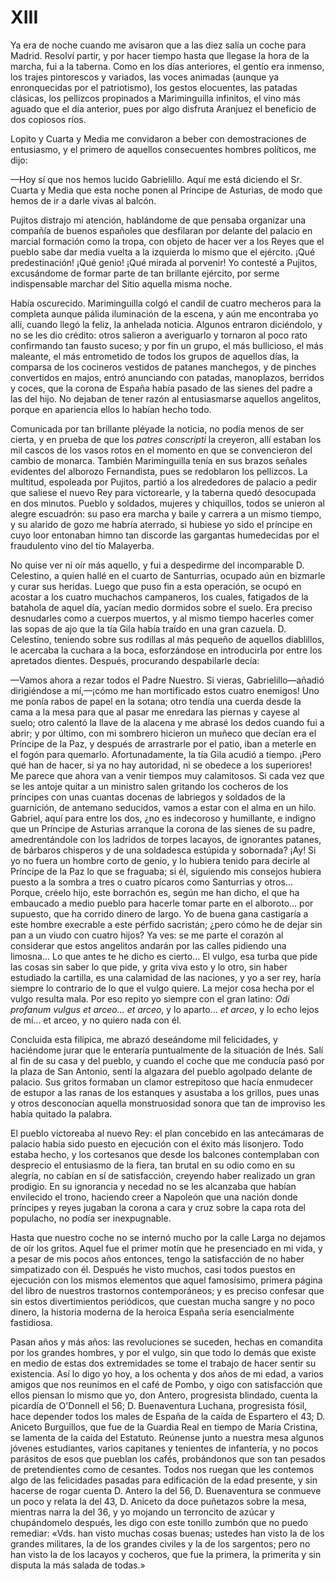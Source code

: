 # XIII

Ya era de noche cuando me avisaron que a las diez salía un coche para Madrid.
Resolví partir, y por hacer tiempo hasta que llegase la hora de la marcha, fui
a la taberna. Como en los días anteriores, el gentío era inmenso, los trajes
pintorescos y variados, las voces animadas (aunque ya enronquecidas por el
patriotismo), los gestos elocuentes, las patadas clásicas, los pellizcos
propinados a Mariminguilla infinitos, el vino más aguado que el día anterior,
pues por algo disfruta Aranjuez el beneficio de dos copiosos ríos.

Lopito y Cuarta y Media me convidaron a beber con demostraciones de entusiasmo,
y el primero de aquellos consecuentes hombres políticos, me dijo:

—Hoy sí que nos hemos lucido Gabrielillo. Aquí me está diciendo el Sr. Cuarta
y Media que esta noche ponen al Príncipe de Asturias, de modo que hemos de ir
a darle vivas al balcón.

Pujitos distrajo mi atención, hablándome de que pensaba organizar una compañía
de buenos españoles que desfilaran por delante del palacio en marcial formación
como la tropa, con objeto de hacer ver a los Reyes que el pueblo sabe dar media
vuelta a la izquierda lo mismo que el ejército. ¡Qué predestinación! ¡Qué
genio! ¡Qué mirada al porvenir! Yo contesté a Pujitos, excusándome de formar
parte de tan brillante ejército, por serme indispensable marchar del Sitio
aquella misma noche.

Había oscurecido. Mariminguilla colgó el candil de cuatro mecheros para la
completa aunque pálida iluminación de la escena, y aún me encontraba yo allí,
cuando llegó la feliz, la anhelada noticia. Algunos entraron diciéndolo, y no
se les dio crédito: otros salieron a averiguarlo y tornaron al poco rato
confirmando tan fausto suceso; y por fin un grupo, el más bullicioso, el más
maleante, el más entrometido de todos los grupos de aquellos días, la comparsa
de los cocineros vestidos de patanes manchegos, y de pinches convertidos en
majos, entró anunciando con patadas, manoplazos, berridos y coces, que la
corona de España había pasado de las sienes del padre a las del hijo. No
dejaban de tener razón al entusiasmarse aquellos angelitos, porque en
apariencia ellos lo habían hecho todo.

Comunicada por tan brillante pléyade la noticia, no podía menos de ser cierta,
y en prueba de que los *patres conscripti* la creyeron, allí estaban los mil
cascos de los vasos rotos en el momento en que se convencieron del cambio de
monarca. También Mariminguilla tenía en sus brazos señales evidentes del
alborozo Fernandista, pues se redoblaron los pellizcos. La multitud, espoleada
por Pujitos, partió a los alrededores de palacio a pedir que saliese el nuevo
Rey para victorearle, y la taberna quedó desocupada en dos minutos. Pueblo
y soldados, mujeres y chiquillos, todos se unieron al alegre escuadrón: su paso
era marcha y baile y carrera a un mismo tiempo, y su alarido de gozo me habría
aterrado, si hubiese yo sido el príncipe en cuyo loor entonaban himno tan
discorde las gargantas humedecidas por el fraudulento vino del tío Malayerba.

No quise ver ni oír más aquello, y fui a despedirme del incomparable D.
Celestino, a quien hallé en el cuarto de Santurrias, ocupado aún en bizmarle
y curar sus heridas. Luego que puso fin a esta operación, se ocupó en acostar
a los cuatro muchachos campaneros, los cuales, fatigados de la batahola de
aquel día, yacían medio dormidos sobre el suelo. Era preciso desnudarles como
a cuerpos muertos, y al mismo tiempo hacerles comer las sopas de ajo que la tía
Gila había traído en una gran cazuela. D. Celestino, teniendo sobre sus
rodillas al más pequeño de aquellos diablillos, le acercaba la cuchara a la
boca, esforzándose en introducirla por entre los apretados dientes. Después,
procurando despabilarle decía:

—Vamos ahora a rezar todos el Padre Nuestro. Si vieras, Gabrielillo—añadió
dirigiéndose a mí,—¡cómo me han mortificado estos cuatro enemigos! Uno me ponía
rabos de papel en la sotana; otro tendía una cuerda desde la cama a la mesa
para que al pasar me enredara las piernas y cayese al suelo; otro calentó la
llave de la alacena y me abrasé los dedos cuando fui a abrir; y por último, con
mi sombrero hicieron un muñeco que decían era el Príncipe de la Paz, y después
de arrastrarle por el patio, iban a meterle en el fogón para quemarlo.
Afortunadamente, la tía Gila acudió a tiempo. ¡Pero qué han de hacer, si ya no
hay autoridad, ni se obedece a los superiores! Me parece que ahora van a venir
tiempos muy calamitosos. Si cada vez que se les antoje quitar a un ministro
salen gritando los cocheros de los príncipes con unas cuantas docenas de
labriegos y soldados de la guarnición, de antemano seducidos, vamos a estar con
el alma en un hilo. Gabriel, aquí para entre los dos, ¿no es indecoroso
y humillante, e indigno que un Príncipe de Asturias arranque la corona de las
sienes de su padre, amedrentándole con los ladridos de torpes lacayos, de
ignorantes patanes, de bárbaros chisperos y de una soldadesca estúpida
y sobornada? ¡Ay! Si yo no fuera un hombre corto de genio, y lo hubiera tenido
para decirle al Príncipe de la Paz lo que se fraguaba; si él, siguiendo mis
consejos hubiera puesto a la sombra a tres o cuatro pícaros como Santurrias
y otros... Porque, créelo hijo, este borrachón es, según me han dicho, el que
ha embaucado a medio pueblo para hacerle tomar parte en el alboroto... por
supuesto, que ha corrido dinero de largo. Yo de buena gana castigaría a este
hombre execrable a este pérfido sacristán; ¿pero cómo he de dejar sin pan a un
viudo con cuatro hijos? Ya ves: se me parte el corazón al considerar que estos
angelitos andarán por las calles pidiendo una limosna... Lo que antes te he
dicho es cierto... El vulgo, esa turba que pide las cosas sin saber lo que
pide, y grita viva esto y lo otro, sin haber estudiado la cartilla, es una
calamidad de las naciones, y yo a ser rey, haría siempre lo contrario de lo que
el vulgo quiere. La mejor cosa hecha por el vulgo resulta mala. Por eso repito
yo siempre con el gran latino: *Odi profanum vulgus et arceo... et arceo*, y lo
aparto... *et arceo*, y lo echo lejos de mí... et arceo, y no quiero nada con
él.

Concluida esta filípica, me abrazó deseándome mil felicidades, y haciéndome
jurar que le enteraría puntualmente de la situación de Inés. Salí al fin de su
casa y del pueblo, y cuando el coche que me conducía pasó por la plaza de San
Antonio, sentí la algazara del pueblo agolpado delante de palacio. Sus gritos
formaban un clamor estrepitoso que hacía enmudecer de estupor a las ranas de
los estanques y asustaba a los grillos, pues unas y otros desconocían aquella
monstruosidad sonora que tan de improviso les había quitado la palabra.

El pueblo victoreaba al nuevo Rey: el plan concebido en las antecámaras de
palacio había sido puesto en ejecución con el éxito más lisonjero. Todo estaba
hecho, y los cortesanos que desde los balcones contemplaban con desprecio el
entusiasmo de la fiera, tan brutal en su odio como en su alegría, no cabían en
sí de satisfacción, creyendo haber realizado un gran prodigio. En su ignorancia
y necedad no se les alcanzaba que habían envilecido el trono, haciendo creer
a Napoleón que una nación donde príncipes y reyes jugaban la corona a cara
y cruz sobre la capa rota del populacho, no podía ser inexpugnable.

Hasta que nuestro coche no se internó mucho por la calle Larga no dejamos de
oír los gritos. Aquel fue el primer motín que he presenciado en mi vida,
y a pesar de mis pocos años entonces, tengo la satisfacción de no haber
simpatizado con él. Después he visto muchos, casi todos puestos en ejecución
con los mismos elementos que aquel famosísimo, primera página del libro de
nuestros trastornos contemporáneos; y es preciso confesar que sin estos
divertimientos periódicos, que cuestan mucha sangre y no poco dinero, la
historia moderna de la heroica España sería esencialmente fastidiosa.

Pasan años y más años: las revoluciones se suceden, hechas en comandita por los
grandes hombres, y por el vulgo, sin que todo lo demás que existe en medio de
estas dos extremidades se tome el trabajo de hacer sentir su existencia. Así lo
digo yo hoy, a los ochenta y dos años de mi edad, a varios amigos que nos
reunimos en el café de Pombo, y oigo con satisfacción que ellos piensan lo
mismo que yo, don Antero, progresista blindado, cuenta la picardía de O'Donnell
el 56; D. Buenaventura Luchana, progresista fósil, hace depender todos los
males de España de la caída de Espartero el 43; D. Aniceto Burguillos, que fue
de la Guardia Real en tiempo de María Cristina, se lamenta de la caída del
Estatuto. Reúnense junto a nuestra mesa algunos jóvenes estudiantes, varios
capitanes y tenientes de infantería, y no pocos parásitos de esos que pueblan
los cafés, probándonos que son tan pesados de pretendientes como de cesantes.
Todos nos ruegan que les contemos algo de las felicidades pasadas para
edificación de la edad presente, y sin hacerse de rogar cuenta D. Antero la del
56, D. Buenaventura se conmueve un poco y relata la del 43, D. Aniceto da doce
puñetazos sobre la mesa, mientras narra la del 36, y yo mojando un terroncito
de azúcar y chupándomelo después, les digo con este tonillo zumbón que no puedo
remediar: «Vds. han visto muchas cosas buenas; ustedes han visto la de los
grandes militares, la de los grandes civiles y la de los sargentos; pero no han
visto la de los lacayos y cocheros, que fue la primera, la primerita y sin
disputa la más salada de todas.»
